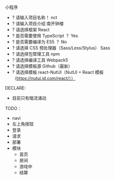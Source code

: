 小程序

+ ? 请输入项目名称！ nct
+ ? 请输入项目介绍 南开钟楼    
+ ? 请选择框架 React                 
+ ? 是否需要使用 TypeScript ？ Yes
+ ? 是否需要编译为 ES5 ？ No                                
+ ? 请选择 CSS 预处理器（Sass/Less/Stylus） Sass
+ ? 请选择包管理工具 npm           
+ ? 请选择编译工具 Webpack5          
+ ? 请选择模板源 Github（最新）  
+ ? 请选择模板 react-NutUI（NutUI + React 模板（https://nutui.jd.com/react/））

DECLARE:
+ 目前只有暗流涌动

TODO：
+ navi
+ 左上角按钮
+ 登录
+ 请求
+ 部署
+ 模块
  + 首页
  + 房间
  + 游戏中
  + 结算
